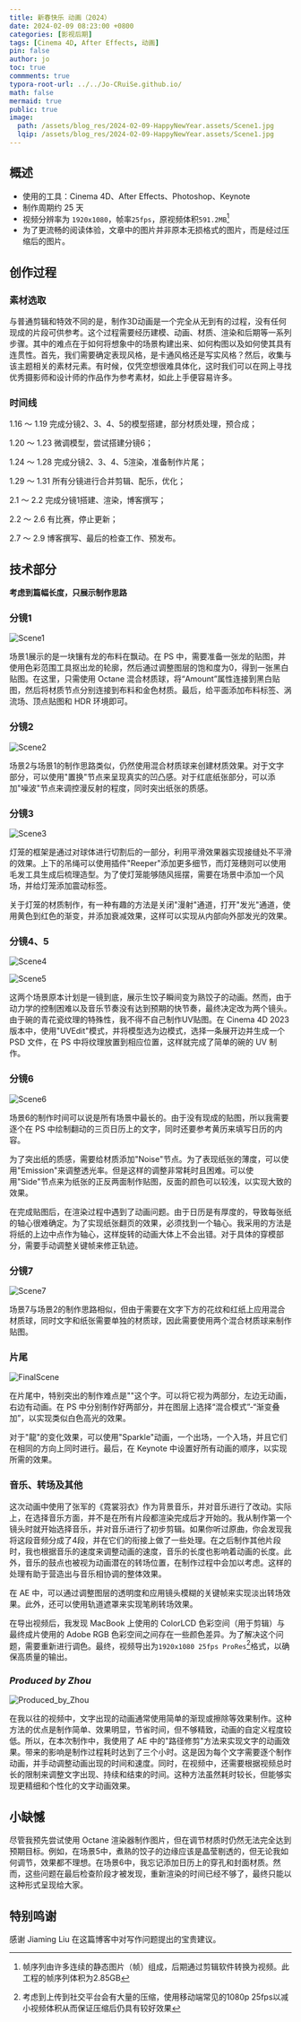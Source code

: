```yaml
---
title: 新春快乐 动画（2024）
date: 2024-02-09 08:23:00 +0800
categories: [影视后期]
tags: [Cinema 4D, After Effects, 动画]
pin: false
author: jo
toc: true
commments: true
typora-root-url: ../../Jo-CRuiSe.github.io/
math: false
mermaid: true
public: true
image:
  path: /assets/blog_res/2024-02-09-HappyNewYear.assets/Scene1.jpg
  lqip: /assets/blog_res/2024-02-09-HappyNewYear.assets/Scene1.jpg
---
```


## 概述

- 使用的工具：Cinema 4D、After Effects、Photoshop、Keynote
- 制作周期约 25 天
- 视频分辨率为 `1920x1080`，帧率`25fps`，原视频体积`591.2MB`[^1]
- 为了更流畅的阅读体验，文章中的图片并非原本无损格式的图片，而是经过压缩后的图片。

## 创作过程

### 素材选取

与普通剪辑和特效不同的是，制作3D动画是一个完全从无到有的过程，没有任何现成的片段可供参考。这个过程需要经历建模、动画、材质、渲染和后期等一系列步骤。其中的难点在于如何将想象中的场景构建出来、如何构图以及如何使其具有连贯性。首先，我们需要确定表现风格，是卡通风格还是写实风格？然后，收集与该主题相关的素材元素。有时候，仅凭空想很难具体化，这时我们可以在网上寻找优秀摄影师和设计师的作品作为参考素材，如此上手便容易许多。

### 时间线

1.16 ～ 1.19 完成分镜2、3、4、5的模型搭建，部分材质处理，预合成；

1.20 ～ 1.23 微调模型，尝试搭建分镜6；

1.24 ～ 1.28 完成分镜2、3、4、5渲染，准备制作片尾；

1.29 ～ 1.31 所有分镜进行合并剪辑、配乐，优化；

2.1 ～ 2.2 完成分镜1搭建、渲染，博客撰写；

2.2 ～ 2.6 有比赛，停止更新；

2.7 ～ 2.9 博客撰写、最后的检查工作、预发布。

## 技术部分

**考虑到篇幅长度，只展示制作思路**

### 分镜1

![Scene1](/assets/blog_res/2024-02-09-HappyNewYear.assets/Scene1.jpg)

场景1展示的是一块镶有龙的布料在飘动。在 PS 中，需要准备一张龙的贴图，并使用色彩范围工具抠出龙的轮廓，然后通过调整图层的饱和度为0，得到一张黑白贴图。在这里，只需使用 Octane 混合材质球，将“Amount”属性连接到黑白贴图，然后将材质节点分别连接到布料和金色材质。最后，给平面添加布料标签、涡流场、顶点贴图和 HDR 环境即可。

### 分镜2

![Scene2](/assets/blog_res/2024-02-09-HappyNewYear.assets/Scene2.jpg)

场景2与场景1的制作思路类似，仍然使用混合材质球来创建材质效果。对于文字部分，可以使用"置换"节点来呈现真实的凹凸感。对于红底纸张部分，可以添加"噪波"节点来调控漫反射的程度，同时突出纸张的质感。

### 分镜3

![Scene3](/assets/blog_res/2024-02-09-HappyNewYear.assets/Scene3.jpg)

灯笼的框架是通过对球体进行切割后的一部分，利用平滑效果器实现接缝处不平滑的效果。上下的吊绳可以使用插件"Reeper"添加更多细节，而灯笼穗则可以使用毛发工具生成后梳理造型。为了使灯笼能够随风摇摆，需要在场景中添加一个风场，并给灯笼添加震动标签。

关于灯笼的材质制作，有一种有趣的方法是关闭"漫射"通道，打开"发光"通道，使用黄色到红色的渐变，并添加衰减效果，这样可以实现从内部向外部发光的效果。

### 分镜4、5

![Scene4](/assets/blog_res/2024-02-09-HappyNewYear.assets/Scene4.jpg)

![Scene5](/assets/blog_res/2024-02-09-HappyNewYear.assets/Scene5.jpg)

这两个场景原本计划是一镜到底，展示生饺子瞬间变为熟饺子的动画。然而，由于动力学的控制困难以及音乐节奏没有达到预期的快节奏，最终决定改为两个镜头。由于碗的青花瓷纹理的特殊性，我不得不自己制作UV贴图。在 Cinema 4D 2023 版本中，使用"UVEdit"模式，并将模型选为边模式，选择一条展开边并生成一个 PSD 文件，在 PS 中将纹理放置到相应位置，这样就完成了简单的碗的 UV 制作。

### 分镜6

![Scene6](/assets/blog_res/2024-02-09-HappyNewYear.assets/Scene6.jpg)

场景6的制作时间可以说是所有场景中最长的。由于没有现成的贴图，所以我需要逐个在 PS 中绘制翻动的三页日历上的文字，同时还要参考黄历来填写日历的内容。

为了突出纸的质感，需要给材质添加"Noise"节点。为了表现纸张的薄度，可以使用"Emission"来调整透光率。但是这样的调整非常耗时且困难。可以使用"Side"节点来为纸张的正反两面制作贴图，反面的颜色可以较浅，以实现大致的效果。

在完成贴图后，在渲染过程中遇到了动画问题。由于日历是有厚度的，导致每张纸的轴心很难确定。为了实现纸张翻页的效果，必须找到一个轴心。我采用的方法是将纸的上边中点作为轴心，这样旋转的动画大体上不会出错。对于具体的穿模部分，需要手动调整关键帧来修正轨迹。

### 分镜7

![Scene7](/assets/blog_res/2024-02-09-HappyNewYear.assets/Scene7.jpg)

场景7与场景2的制作思路相似，但由于需要在文字下方的花纹和红纸上应用混合材质球，同时文字和纸张需要单独的材质球，因此需要使用两个混合材质球来制作贴图。

### 片尾

![FinalScene](/assets/blog_res/2024-02-09-HappyNewYear.assets/FinalScene.jpg)

在片尾中，特别突出的制作难点是""这个字。可以将它视为两部分，左边无动画，右边有动画。在 PS 中分别制作好两部分，并在图层上选择“混合模式”-“渐变叠加”，以实现类似白色高光的效果。

对于"龍"的变化效果，可以使用"Sparkle"动画，一个出场，一个入场，并且它们在相同的方向上同时进行。最后，在 Keynote 中设置好所有动画的顺序，以实现所需的效果。

### 音乐、转场及其他

这次动画中使用了张军的《霓裳羽衣》作为背景音乐，并对音乐进行了改动。实际上，在选择音乐方面，并不是在所有片段都渲染完成后才开始的。我从制作第一个镜头时就开始选择音乐，并对音乐进行了初步剪辑。如果你听过原曲，你会发现我将这段音频分成了4段，并在它们的衔接上做了一些处理。在之后制作其他片段时，我也根据音乐的速度来调整动画的速度，音乐的长度也影响着动画的长度。此外，音乐的鼓点也被视为动画潜在的转场位置，在制作过程中会加以考虑。这样的处理有助于营造出与音乐相协调的整体效果。

在 AE 中，可以通过调整图层的透明度和应用镜头模糊的关键帧来实现淡出转场效果。此外，还可以使用轨道遮罩来实现笔刷转场效果。

在导出视频后，我发现 MacBook 上使用的 ColorLCD 色彩空间（用于剪辑）与最终成片使用的 Adobe RGB 色彩空间之间存在一些颜色差异。为了解决这个问题，需要重新进行调色。最终，视频导出为`1920x1080 25fps ProRes`[^2]格式，以确保高质量的输出。

### *Produced by Zhou*

![Produced_by_Zhou](/assets/blog_res/2024-02-09-HappyNewYear.assets/Produced_by_Zhou.jpg)

在我以往的视频中，文字出现的动画通常使用简单的渐现或擦除等效果制作。这种方法的优点是制作简单、效果明显，节省时间，但不够精致，动画的自定义程度较低。所以，在本次制作中，我使用了 AE 中的"路径修剪"方法来实现文字的动画效果。带来的影响是制作过程耗时达到了三个小时。这是因为每个文字需要逐个制作动画，并手动调整动画出现的时间和速度。同时，在视频中，还需要根据视频总时长的限制来调整文字出现、持续和结束的时间。这种方法虽然耗时较长，但能够实现更精细和个性化的文字动画效果。

## 小缺憾

尽管我预先尝试使用 Octane 渲染器制作图片，但在调节材质时仍然无法完全达到预期目标。例如，在场景5中，煮熟的饺子的边缘应该是晶莹剔透的，但无论我如何调节，效果都不理想。在场景6中，我忘记添加日历上的穿孔和封面材质。然而，这些问题在最后检查阶段才被发现，重新渲染的时间已经不够了，最终只能以这种形式呈现给大家。

## 特别鸣谢

感谢 Jiaming Liu 在这篇博客中对写作问题提出的宝贵建议。

[^1]:帧序列由许多连续的静态图片（帧）组成，后期通过剪辑软件转换为视频。此工程的帧序列体积为2.85GB
[^2]: 考虑到上传到社交平台会有大量的压缩，使用移动端常见的1080p 25fps以减小视频体积从而保证压缩后仍具有较好效果